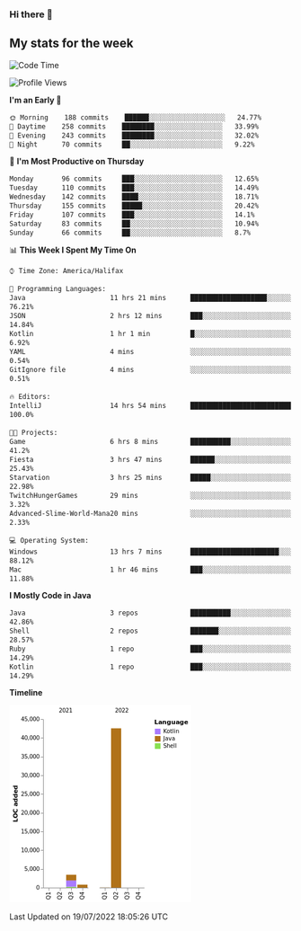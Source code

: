 ### Hi there 👋

## My stats for the week
<!--START_SECTION:waka-->
![Code Time](http://img.shields.io/badge/Code%20Time-321%20hrs%2054%20mins-blue)

![Profile Views](http://img.shields.io/badge/Profile%20Views-0-blue)

**I'm an Early 🐤** 

```text
🌞 Morning    188 commits    ██████░░░░░░░░░░░░░░░░░░░   24.77% 
🌆 Daytime    258 commits    ████████░░░░░░░░░░░░░░░░░   33.99% 
🌃 Evening    243 commits    ████████░░░░░░░░░░░░░░░░░   32.02% 
🌙 Night      70 commits     ██░░░░░░░░░░░░░░░░░░░░░░░   9.22%

```
📅 **I'm Most Productive on Thursday** 

```text
Monday       96 commits     ███░░░░░░░░░░░░░░░░░░░░░░   12.65% 
Tuesday      110 commits    ███░░░░░░░░░░░░░░░░░░░░░░   14.49% 
Wednesday    142 commits    ████░░░░░░░░░░░░░░░░░░░░░   18.71% 
Thursday     155 commits    █████░░░░░░░░░░░░░░░░░░░░   20.42% 
Friday       107 commits    ███░░░░░░░░░░░░░░░░░░░░░░   14.1% 
Saturday     83 commits     ██░░░░░░░░░░░░░░░░░░░░░░░   10.94% 
Sunday       66 commits     ██░░░░░░░░░░░░░░░░░░░░░░░   8.7%

```


📊 **This Week I Spent My Time On** 

```text
⌚︎ Time Zone: America/Halifax

💬 Programming Languages: 
Java                     11 hrs 21 mins      ███████████████████░░░░░░   76.21% 
JSON                     2 hrs 12 mins       ███░░░░░░░░░░░░░░░░░░░░░░   14.84% 
Kotlin                   1 hr 1 min          █░░░░░░░░░░░░░░░░░░░░░░░░   6.92% 
YAML                     4 mins              ░░░░░░░░░░░░░░░░░░░░░░░░░   0.54% 
GitIgnore file           4 mins              ░░░░░░░░░░░░░░░░░░░░░░░░░   0.51%

🔥 Editors: 
IntelliJ                 14 hrs 54 mins      █████████████████████████   100.0%

🐱‍💻 Projects: 
Game                     6 hrs 8 mins        ██████████░░░░░░░░░░░░░░░   41.2% 
Fiesta                   3 hrs 47 mins       ██████░░░░░░░░░░░░░░░░░░░   25.43% 
Starvation               3 hrs 25 mins       █████░░░░░░░░░░░░░░░░░░░░   22.98% 
TwitchHungerGames        29 mins             ░░░░░░░░░░░░░░░░░░░░░░░░░   3.32% 
Advanced-Slime-World-Mana20 mins             ░░░░░░░░░░░░░░░░░░░░░░░░░   2.33%

💻 Operating System: 
Windows                  13 hrs 7 mins       ██████████████████████░░░   88.12% 
Mac                      1 hr 46 mins        ███░░░░░░░░░░░░░░░░░░░░░░   11.88%

```

**I Mostly Code in Java** 

```text
Java                     3 repos             ██████████░░░░░░░░░░░░░░░   42.86% 
Shell                    2 repos             ███████░░░░░░░░░░░░░░░░░░   28.57% 
Ruby                     1 repo              ███░░░░░░░░░░░░░░░░░░░░░░   14.29% 
Kotlin                   1 repo              ███░░░░░░░░░░░░░░░░░░░░░░   14.29%

```


**Timeline**

![Chart not found](https://raw.githubusercontent.com/lyndseyy/lyndseyy/main/charts/bar_graph.png) 


 Last Updated on 19/07/2022 18:05:26 UTC
<!--END_SECTION:waka-->